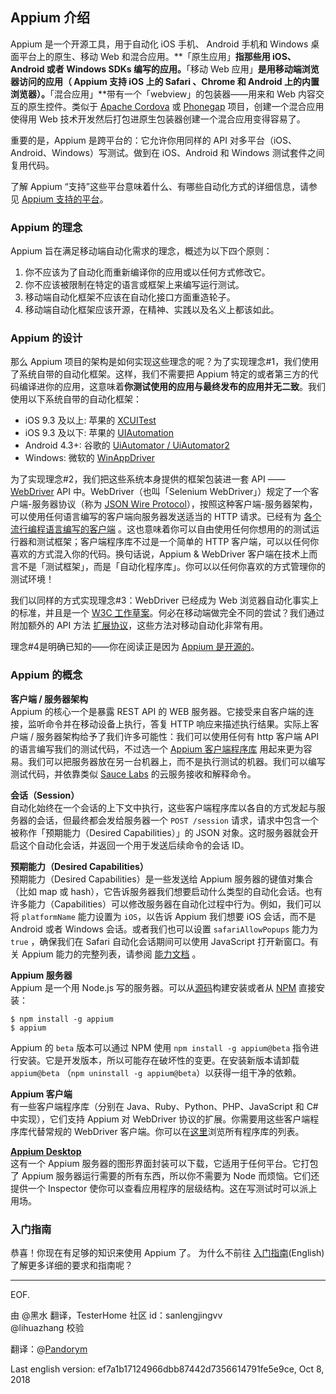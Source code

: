 ## Appium 介绍

Appium 是一个开源工具，用于自动化 iOS 手机、 Android 手机和 Windows 桌面平台上的原生、移动 Web 和混合应用。**「原生应用」**指那些用 iOS、 Android 或者 Windows SDKs 编写的应用。**「移动 Web 应用」**是用移动端浏览器访问的应用（ Appium 支持 iOS 上的 Safari 、Chrome 和 Android 上的内置浏览器）。**「混合应用」**带有一个「webview」的包装器——用来和 Web 内容交互的原生控件。类似于 [Apache Cordova](https://cordova.apache.org) 或 [Phonegap](http://phonegap.com/) 项目，创建一个混合应用使得用 Web 技术开发然后打包进原生包装器创建一个混合应用变得容易了。

重要的是，Appium 是跨平台的：它允许你用同样的 API 对多平台（iOS、Android、Windows）写测试。做到在 iOS、Android 和 Windows 测试套件之间复用代码。

了解 Appium “支持”这些平台意味着什么、有哪些自动化方式的详细信息，请参见 [Appium 支持的平台](/docs/cn/about-appium/platform-support.md)。

### Appium 的理念

Appium 旨在满足移动端自动化需求的理念，概述为以下四个原则：

1. 你不应该为了自动化而重新编译你的应用或以任何方式修改它。
2. 你不应该被限制在特定的语言或框架上来编写运行测试。
3. 移动端自动化框架不应该在自动化接口方面重造轮子。
4. 移动端自动化框架应该开源，在精神、实践以及名义上都该如此。

### Appium 的设计

那么 Appium 项目的架构是如何实现这些理念的呢？为了实现理念#1，我们使用了系统自带的自动化框架。这样，我们不需要把 Appium 特定的或者第三方的代码编译进你的应用，这意味着**你测试使用的应用与最终发布的应用并无二致**。我们使用以下系统自带的自动化框架：

* iOS 9.3 及以上: 苹果的 [XCUITest](https://developer.apple.com/reference/xctest)
* iOS 9.3 及以下: 苹果的 [UIAutomation](https://web.archive.org/web/20160904214108/https://developer.apple.com/library/ios/documentation/DeveloperTools/Reference/UIAutomationRef/)
* Android 4.3+: 谷歌的 [UiAutomator / UiAutomator2](https://developer.android.com/training/testing/ui-automator)
* Windows: 微软的 [WinAppDriver](http://github.com/microsoft/winappdriver)

为了实现理念#2，我们把这些系统本身提供的框架包装进一套 API —— [WebDriver](http://docs.seleniumhq.org/projects/webdriver/) API 中。WebDriver（也叫「Selenium WebDriver」）规定了一个客户端-服务器协议（称为 [JSON Wire Protocol](https://w3c.github.io/webdriver/webdriver-spec.html)），按照这种客户端-服务器架构，可以使用任何语言编写的客户端向服务器发送适当的 HTTP 请求。已经有为 [各个流行编程语言编写的客户端](http://appium.io/downloads) 。这也意味着你可以自由使用任何你想用的的测试运行器和测试框架；客户端程序库不过是一个简单的 HTTP 客户端，可以以任何你喜欢的方式混入你的代码。换句话说，Appium & WebDriver 客户端在技术上而言不是「测试框架」，而是「自动化程序库」。你可以以任何你喜欢的方式管理你的测试环境！

我们以同样的方式实现理念#3：WebDriver 已经成为 Web 浏览器自动化事实上的标准，并且是一个 [W3C 工作草案](https://dvcs.w3.org/hg/webdriver/raw-file/tip/webdriver-spec.html)。何必在移动端做完全不同的尝试？我们通过附加额外的 API 方法 [扩展协议](https://github.com/SeleniumHQ/mobile-spec/blob/master/spec-draft.md)，这些方法对移动自动化非常有用。

理念#4是明确已知的——你在阅读正是因为 [Appium 是开源的](https://github.com/appium/appium)。

### Appium 的概念

**客户端 / 服务器架构**<br/>
Appium 的核心一个是暴露 REST API 的 WEB 服务器。它接受来自客户端的连接，监听命令并在移动设备上执行，答复 HTTP 响应来描述执行结果。实际上客户端 / 服务器架构给予了我们许多可能性：我们可以使用任何有 http 客户端 API 的语言编写我们的测试代码，不过选一个 [Appium 客户端程序库](http://appium.io/downloads) 用起来更为容易。我们可以把服务器放在另一台机器上，而不是执行测试的机器。我们可以编写测试代码，并依靠类似 [Sauce Labs](https://saucelabs.com/products/mobile-app-testing) 的云服务接收和解释命令。

**会话（Session）**<br/>
自动化始终在一个会话的上下文中执行，这些客户端程序库以各自的方式发起与服务器的会话，但最终都会发给服务器一个 `POST /session` 请求，请求中包含一个被称作「预期能力（Desired Capabilities）」的 JSON 对象。这时服务器就会开启这个自动化会话，并返回一个用于发送后续命令的会话 ID。

**预期能力（Desired Capabilities）**<br/>
预期能力（Desired Capabilities）是一些发送给 Appium 服务器的键值对集合（比如 map 或 hash），它告诉服务器我们想要启动什么类型的自动化会话。也有许多能力（Capabilities）可以修改服务器在自动化过程中行为。例如，我们可以将 `platformName` 能力设置为 `iOS`，以告诉 Appium 我们想要 iOS 会话，而不是 Android 或者 Windows 会话。或者我们也可以设置 `safariAllowPopups` 能力为 `true` ，确保我们在 Safari 自动化会话期间可以使用 JavaScript 打开新窗口。有关 Appium 能力的完整列表，请参阅 [能力文档](/docs/cn/writing-running-appium/caps.md) 。

**Appium 服务器**<br/>
Appium 是一个用 Node.js 写的服务器。可以从[源码](https://github.com/appium/appium/blob/master/docs/cn/contributing-to-appium/appium-from-source.md)构建安装或者从 [NPM](https://www.npmjs.com/package/appium) 直接安装：

```
$ npm install -g appium
$ appium
```

Appium 的 `beta` 版本可以通过 NPM 使用 `npm install -g appium@beta` 指令进行安装。它是开发版本，所以可能存在破坏性的变更。在安装新版本请卸载 `appium@beta` （`npm uninstall -g appium@beta`）以获得一组干净的依赖。

**Appium 客户端**<br/>
有一些客户端程序库（分别在 Java、Ruby、Python、PHP、JavaScript 和 C# 中实现），它们支持 Appium 对 WebDriver 协议的扩展。你需要用这些客户端程序库代替常规的 WebDriver 客户端。你可以在[这里](/docs/cn/about-appium/appium-clients.md)浏览所有程序库的列表。

**[Appium Desktop](https://github.com/appium/appium-desktop)**<br/>
这有一个 Appium 服务器的图形界面封装可以下载，它适用于任何平台。它打包了 Appium 服务器运行需要的所有东西，所以你不需要为 Node 而烦恼。它们还提供一个 Inspector 使你可以查看应用程序的层级结构。这在写测试时可以派上用场。

### 入门指南

恭喜！你现在有足够的知识来使用 Appium 了。 为什么不前往 [入门指南](/docs/en/about-appium/getting-started.md)(English) 了解更多详细的要求和指南呢？

---
EOF.

由 @黑水 翻译，TesterHome 社区 id：sanlengjingvv</br>
@lihuazhang 校验

翻译：@[Pandorym](https://github.com/Pandorym)

Last english version: ef7a1b17124966dbb87442d7356614791fe5e9ce, Oct 8, 2018

